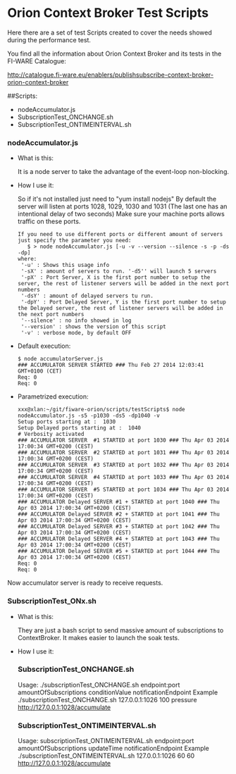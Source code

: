 # Orion Context Broker Test Scripts

Here there are a set of test Scripts created to cover the needs showed during the performance test.


You find all the information about Orion Context Broker and its tests in the FI-WARE Catalogue:

http://catalogue.fi-ware.eu/enablers/publishsubscribe-context-broker-orion-context-broker


##Scripts:

* nodeAccumulator.js
* SubscriptionTest_ONCHANGE.sh
* SubscriptionTest_ONTIMEINTERVAL.sh

### nodeAccumulator.js

* What is this:

    It is a node server to take the advantage of the event-loop non-blocking.

* How I use it:

    So if it's not installed just need to "yum install nodejs"
    By default the server will listen at ports 1028, 1029, 1030 and 1031 (The last one has an intentional delay of two seconds)
    Make sure your machine ports allows traffic on these ports.
    
    ```
    If you need to use different ports or different amount of servers just specify the parameter you need:
       $ > node nodeAccumulator.js [-u -v --version --silence -s -p -ds -dp]
    where:
     '-u' : Shows this usage info
     '-sX' : amount of servers to run. '-d5'' will launch 5 servers
     '-pX' : Port Server, X is the first port number to setup the server, the rest of listener servers will be added in the next port numbers
     '-dsY' : amount of delayed servers tu run.
     '-dpY' : Port Delayed Server, Y is the first port number to setup the Delayed server, the rest of listener servers will be added in the next port numbers
     '--silence' : no info showed in log
     '--version' : shows the version of this script
     '-v' : verbose mode, by default OFF
     ```

* Default execution:

   ```
   $ node accumulatorServer.js
   ### ACCUMULATOR SERVER STARTED ### Thu Feb 27 2014 12:03:41 GMT+0100 (CET)
   Req: 0
   Req: 0
   ```


* Parametrized execution:

    ```
    xxx@xlan:~/git/fiware-orion/scripts/testScripts$ node nodeAccumulator.js -s5 -p1030 -ds5 -dp1040 -v
    Setup ports starting at :  1030
    Setup Delayed ports starting at :  1040
    # Verbosity activated
    ### ACCUMULATOR SERVER  #1 STARTED at port 1030 ### Thu Apr 03 2014 17:00:34 GMT+0200 (CEST)
    ### ACCUMULATOR SERVER  #2 STARTED at port 1031 ### Thu Apr 03 2014 17:00:34 GMT+0200 (CEST)
    ### ACCUMULATOR SERVER  #3 STARTED at port 1032 ### Thu Apr 03 2014 17:00:34 GMT+0200 (CEST)
    ### ACCUMULATOR SERVER  #4 STARTED at port 1033 ### Thu Apr 03 2014 17:00:34 GMT+0200 (CEST)
    ### ACCUMULATOR SERVER  #5 STARTED at port 1034 ### Thu Apr 03 2014 17:00:34 GMT+0200 (CEST)
    ### ACCUMULATOR Delayed SERVER #1 + STARTED at port 1040 ### Thu Apr 03 2014 17:00:34 GMT+0200 (CEST)
    ### ACCUMULATOR Delayed SERVER #2 + STARTED at port 1041 ### Thu Apr 03 2014 17:00:34 GMT+0200 (CEST)
    ### ACCUMULATOR Delayed SERVER #3 + STARTED at port 1042 ### Thu Apr 03 2014 17:00:34 GMT+0200 (CEST)
    ### ACCUMULATOR Delayed SERVER #4 + STARTED at port 1043 ### Thu Apr 03 2014 17:00:34 GMT+0200 (CEST)
    ### ACCUMULATOR Delayed SERVER #5 + STARTED at port 1044 ### Thu Apr 03 2014 17:00:34 GMT+0200 (CEST)
    Req: 0
    Req: 0
    ```

Now accumulator server is ready to receive requests.

### SubscriptionTest_ONx.sh

* What is this:

    They are just a bash script to send massive amount of subscriptions to ContextBroker.
    It makes easier to launch the soak tests.

* How I use it: 

    ### SubscriptionTest_ONCHANGE.sh
    Usage:  ./subscriptionTest_ONCHANGE.sh endpoint:port amountOfSubscriptions conditionValue notificationEndpoint
    Example ./subscriptionTest_ONCHANGE.sh 127.0.0.1:1026 100 pressure http://127.0.0.1:1028/accumulate

    ### SubscriptionTest_ONTIMEINTERVAL.sh
    Usage: subscriptionTest_ONTIMEINTERVAL.sh endpoint:port amountOfSubscriptions updateTime notificationEndpoint
    Example ./subscriptionTest_ONTIMEINTERVAL.sh 127.0.0.1:1026 60 60 http://127.0.0.1:1028/accumulate

